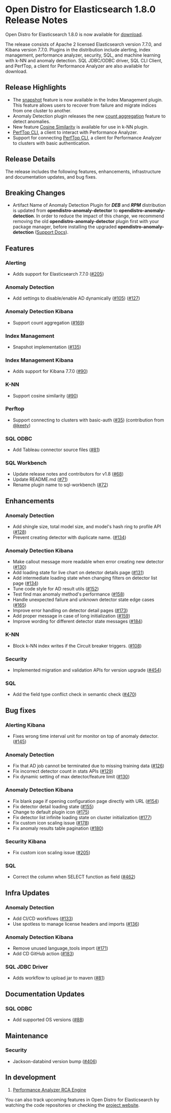 # Open Distro for Elasticsearch 1.8.0 Release Notes

Open Distro for Elasticsearch 1.8.0 is now available for [download](https://opendistro.github.io/for-elasticsearch/downloads.html).

The release consists of Apache 2 licensed Elasticsearch version 7.7.0, and Kibana version 7.7.0. Plugins in the distribution include alerting, index management, performance analyzer, security, SQL, and machine learning with k-NN and anomaly detection. SQL JDBC/ODBC driver, SQL CLI Client, and PerfTop, a client for Performance Analyzer are also available for download.


## Release Highlights

* The [snapshot](https://github.com/opendistro-for-elasticsearch/index-management/pull/135) feature is now available in the Index Management plugin. This feature allows users to recover from failure and migrate indices from one cluster to another. 
* Anomaly Detection plugin releases the new [count aggregation](https://github.com/opendistro-for-elasticsearch/anomaly-detection-kibana-plugin/pull/169) feature to detect anomalies. 
* New feature [Cosine Similarity](https://github.com/opendistro-for-elasticsearch/k-NN/pull/90) is available for use in k-NN plugin.
* [PerfTop CLI](https://opendistro.github.io/for-elasticsearch/downloads.html#PerfTop), a client to interact with Performance Analyzer.
* Support for connecting [PerfTop CLI](https://opendistro.github.io/for-elasticsearch/downloads.html#PerfTop), a client for Performance Analyzer to clusters with basic authentication.

## Release Details

The release includes the following features, enhancements, infrastructure and documentation updates, and bug fixes.

## Breaking Changes

* Artifact Name of Anomaly Detection Plugin for **_*DEB*_** and **_*RPM*_** distribution is updated from **opendistro-anomaly-detector** to **opendistro-anomaly-detection**. In order to reduce the impact of this change, we recommend removing the old **opendistro-anomaly-detector** plugin first with your package manager, before installing the upgraded **opendistro-anomaly-detection** ([Support Docs](https://opendistro.github.io/for-elasticsearch-docs/docs/upgrade/1-8-0/)).

## **Features**

### Alerting

* Adds support for Elasticsearch 7.7.0 ([#205](https://github.com/opendistro-for-elasticsearch/alerting/pull/205))

### Anomaly Detection

* Add settings to disable/enable AD dynamically ([#105](https://github.com/opendistro-for-elasticsearch/anomaly-detection/pull/105)) ([#127](https://github.com/opendistro-for-elasticsearch/anomaly-detection/pull/127))

### Anomaly Detection Kibana

* Support count aggregation ([#169](https://github.com/opendistro-for-elasticsearch/anomaly-detection-kibana-plugin/pull/169))

### Index Management

* Snapshot implementation ([#135](https://github.com/opendistro-for-elasticsearch/index-management/pull/135))

### Index Management Kibana

* Adds support for Kibana 7.7.0 ([#90](https://github.com/opendistro-for-elasticsearch/index-management-kibana-plugin/pull/90))

### K-NN

* Support cosine similarity ([#90](https://github.com/opendistro-for-elasticsearch/k-NN/pull/90))

### Perftop

* Support connecting to clusters with basic-auth ([#35](https://github.com/opendistro-for-elasticsearch/perftop/pull/35)) (contribution from [@keety](https://github.com/keety))

### SQL ODBC

*  Add Tableau connector source files ([#81](https://github.com/opendistro-for-elasticsearch/sql-odbc/pull/82))

### SQL Workbench

* Update release notes and contributors for v1.8 ([#68](https://github.com/opendistro-for-elasticsearch/sql-workbench/pull/68))
* Update README.md ([#71](https://github.com/opendistro-for-elasticsearch/sql-workbench/pull/71))
* Rename plugin name to sql-workbench ([#72](https://github.com/opendistro-for-elasticsearch/sql-workbench/pull/72))

## **Enhancements**

### Anomaly Detection

* Add shingle size, total model size, and model's hash ring to profile API ([#128](https://github.com/opendistro-for-elasticsearch/anomaly-detection/pull/128))
* Prevent creating detector with duplicate name. ([#134](https://github.com/opendistro-for-elasticsearch/anomaly-detection/pull/134))

### Anomaly Detection Kibana

* Make callout message more readable when error creating new detector ([#130](https://github.com/opendistro-for-elasticsearch/anomaly-detection-kibana-plugin/pull/130))
* Add loading state for live chart on detector details page ([#131](https://github.com/opendistro-for-elasticsearch/anomaly-detection-kibana-plugin/pull/131))
* Add intermediate loading state when changing filters on detector list page ([#134](https://github.com/opendistro-for-elasticsearch/anomaly-detection-kibana-plugin/pull/134))
* Tune code style for AD result utils ([#152](https://github.com/opendistro-for-elasticsearch/anomaly-detection-kibana-plugin/pull/152))
* Test find max anomaly method's performance ([#158](https://github.com/opendistro-for-elasticsearch/anomaly-detection-kibana-plugin/pull/158))
* Handle unexpected failure and unknown detector state edge cases ([#165](https://github.com/opendistro-for-elasticsearch/anomaly-detection-kibana-plugin/pull/165))
* Improve error handling on detector detail pages ([#173](https://github.com/opendistro-for-elasticsearch/anomaly-detection-kibana-plugin/pull/173))
* Add proper message in case of long initialization ([#159](https://github.com/opendistro-for-elasticsearch/anomaly-detection-kibana-plugin/pull/159))
* Improve wording for different detector state messages ([#184](https://github.com/opendistro-for-elasticsearch/anomaly-detection-kibana-plugin/pull/184))

### K-NN

* Block k-NN index writes if the Circuit breaker triggers. ([#108](https://github.com/opendistro-for-elasticsearch/k-NN/pull/108))

### Security

* Implemented migration and validation APIs for version upgrade ([#454](https://github.com/opendistro-for-elasticsearch/security/pull/454))

### SQL

* Add the field type conflict check in semantic check ([#470](https://github.com/opendistro-for-elasticsearch/sql/pull/470))

## **Bug fixes**

### Alerting Kibana

* Fixes wrong time interval unit for monitor on top of anomaly detector. ([#145](https://github.com/opendistro-for-elasticsearch/alerting-kibana-plugin/pull/145))

### Anomaly Detection

* Fix that AD job cannot be terminated due to missing training data ([#126](https://github.com/opendistro-for-elasticsearch/anomaly-detection/pull/126))
* Fix incorrect detector count in stats APIs ([#129](https://github.com/opendistro-for-elasticsearch/anomaly-detection/pull/129))
* Fix dynamic setting of max detector/feature limit ([#130](https://github.com/opendistro-for-elasticsearch/anomaly-detection/pull/130))

### Anomaly Detection Kibana

* Fix blank page if opening configuration page directly with URL ([#154](https://github.com/opendistro-for-elasticsearch/anomaly-detection-kibana-plugin/pull/154))
* Fix detector detail loading state ([#155](https://github.com/opendistro-for-elasticsearch/anomaly-detection-kibana-plugin/pull/155))
* Change to default plugin icon ([#175](https://github.com/opendistro-for-elasticsearch/anomaly-detection-kibana-plugin/pull/175))
* Fix detector list infinite loading state on cluster initialization ([#177](https://github.com/opendistro-for-elasticsearch/anomaly-detection-kibana-plugin/pull/177))
* Fix custom icon scaling issue ([#178](https://github.com/opendistro-for-elasticsearch/anomaly-detection-kibana-plugin/pull/178))
* Fix anomaly results table pagination ([#180](https://github.com/opendistro-for-elasticsearch/anomaly-detection-kibana-plugin/pull/180))

### Security Kibana

* Fix custom icon scaling issue ([#205](https://github.com/opendistro-for-elasticsearch/security-kibana-plugin/pull/205))

### SQL

* Correct the column when SELECT function as field ([#462](https://github.com/opendistro-for-elasticsearch/sql/pull/462))

## **Infra Updates**

### Anomaly Detection

* Add CI/CD workflows ([#133](https://github.com/opendistro-for-elasticsearch/anomaly-detection/pull/133))
* Use spotless to manage license headers and imports ([#136](https://github.com/opendistro-for-elasticsearch/anomaly-detection/pull/136))

### Anomaly Detection Kibana

* Remove unused language_tools import ([#171](https://github.com/opendistro-for-elasticsearch/anomaly-detection-kibana-plugin/pull/171))
* Add CD GitHub action ([#183](https://github.com/opendistro-for-elasticsearch/anomaly-detection-kibana-plugin/pull/183))

### SQL JDBC Driver

* Adds workflow to upload jar to maven ([#81](https://github.com/opendistro-for-elasticsearch/sql-jdbc/pull/81))

## Documentation Updates

### SQL ODBC

* Add supported OS versions ([#88](https://github.com/opendistro-for-elasticsearch/sql-odbc/pull/88))

## Maintenance

### Security

* Jackson-databind version bump ([#406](https://github.com/opendistro-for-elasticsearch/security/pull/406))

## **In development**

1. [Performance Analyzer RCA Engine](https://github.com/opendistro-for-elasticsearch/performance-analyzer-rca)

You can also track upcoming features in Open Distro for Elasticsearch by watching the code repositories or checking the [project website](https://opendistro.github.io/for-elasticsearch/features/comingsoon.html).


